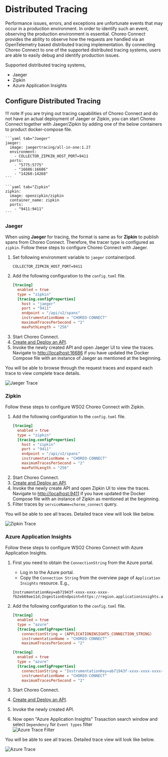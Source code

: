# Distributed Tracing

Performance issues, errors, and exceptions are unfortunate events that may occur in a production environment. In order to identify such an event, observing the production environment is essential. Choreo Connect provides the ability to observe how the requests are handled via an OpenTelemetry based distributed tracing implementation. By connecting Choreo Connect to one of the supported distributed tracing systems, users are able to easily debug and identify production issues.

Supported distributed tracing systems,

- Jaeger
- Zipkin
- Azure Application Insights

## Configure Distributed Tracing

!!! note
    If you are trying out tracing capabilities of Choreo Connect and do not have an actual deployment of Jaeger or Zipkin, you can start Choreo Connect together with Jaeger/Zipkin by adding one of the below containers to product docker-compose file.

    ```yaml tab="Jaeger"
    jaeger:
      image: jaegertracing/all-in-one:1.27
      environment:
        - COLLECTOR_ZIPKIN_HOST_PORT=9411
      ports:
        - "5775:5775"
        - "16686:16686"
        - "14268:14268"
    ```

    ```yaml tab="Zipkin"
    zipkin:
      image: openzipkin/zipkin
      container_name: zipkin
      ports:
        - "9411:9411"
    ```

### Jaeger

When using **Jaeger** for tracing, the format is same as for **Zipkin** to publish spans from Choreo Connect. Therefore, the tracer type is configured as `zipkin`. Follow these steps to configure Choreo Connect with Jaeger.

1. Set following environment variable to `jaeger` container/pod.
    ```
    COLLECTOR_ZIPKIN_HOST_PORT=9411
    ```
1. Add the following configuration to the `config.toml` file.  
    ```toml
    [tracing]
      enabled = true
      type = "zipkin"
      [tracing.configProperties]
        host = "jaeger"
        port = "9411"
        endpoint = "/api/v2/spans"
        instrumentationName = "CHOREO-CONNECT"
        maximumTracesPerSecond = "2"
        maxPathLength = "256"
    ```  
1. Start Choreo Connect.
1. [Create and Deploy an API]({{base_path}}/deploy-and-publish/deploy-on-gateway/choreo-connect/getting-started/quick-start-guide/quick-start-guide-docker-with-apim/).
1. Invoke the newly created API and open Jaeger UI to view the traces. Navigate to <http://localhost:16686> if you have updated the Docker Compose file with an instance of Jaeger as mentioned at the beginning.

You will be able to browse through the request traces and expand each trace to view complete trace details.

![Jaeger Trace]({{base_path}}/assets/img/deploy/mgw/trace-jaeger.png)

### Zipkin

Follow these steps to configure WSO2 Choreo Connect with Zipkin.

1. Add the following configuration to the `config.toml` file.  
    ```toml
    [tracing]
      enabled = true
      type = "zipkin"
      [tracing.configProperties]
        host = "zipkin"
        port = "9411"
        endpoint = "/api/v2/spans"
        instrumentationName = "CHOREO-CONNECT"
        maximumTracesPerSecond = "2"
        maxPathLength = "256"
    ```  
1. Start Choreo Connect.
1. [Create and Deploy an API]({{base_path}}/deploy-and-publish/deploy-on-gateway/choreo-connect/getting-started/quick-start-guide/quick-start-guide-docker-with-apim/).
1. Invoke the newly create API and open Zipkin UI to view the traces. Navigate to <http://localhost:9411> if you have updated the Docker Compose file with an instance of Zipkin as mentioned at the beginning.
1. Filter traces by `serviceName=choreo_connect` query.

You will be able to see all traces. Detailed trace view will look like below.

![Zipkin Trace]({{base_path}}/assets/img/deploy/mgw/trace-zipkin.png)

### Azure Application Insights

Follow these steps to configure WSO2 Choreo Connect with Azure Application Insights.

1. First you need to obtain the `ConnectionString` from the Azure portal.
    * Log in to the Azure portal.
    * Copy the `Connection String` from the overview page of `Application Insights` resource. E.g., 
    ```
    InstrumentationKey=ab71943f-xxxx-xxxx-xxxx-fb2eb69ae11d;IngestionEndpoint=https://region.applicationinsights.azure.com/
    ```
1. Add the following configuration to the `config.toml` file.

    ```toml tab="Configuration"
    [tracing]
      enabled = true
      type = "azure"
      [tracing.configProperties]
        connectionString = {APPLICATIONINSIGHTS_CONNECTION_STRING}
        instrumentationName = "CHOREO-CONNECT"
        maximumTracesPerSecond = "2"
    ```
    
    ```toml tab="Example"
    [tracing]
      enabled = true
      type = "azure"
      [tracing.configProperties]
        connectionString = "InstrumentationKey=ab71943f-xxxx-xxxx-xxxx-fb2eb69ae11d;IngestionEndpoint=https://xxxxxx.applicationinsights.azure.com/"
        instrumentationName = "CHOREO-CONNECT"
        maximumTracesPerSecond = "2"
    ```

1. Start Choreo Connect.
1. [Create and Deploy an API]({{base_path}}/deploy-and-publish/deploy-on-gateway/choreo-connect/getting-started/quick-start-guide/quick-start-guide-docker-with-apim/).
1. Invoke the newly created API. 
1. Now open "Azure Application Insights" Trasaction search window and select `Dependency` for `Event types` filter  
    ![Azure Trace Filter]({{base_path}}/assets/img/deploy/mgw/trace-azure-filter.png)

You will be able to see all traces. Detailed trace view will look like below.

![Azure Trace]({{base_path}}/assets/img/deploy/mgw/trace-azure.png)